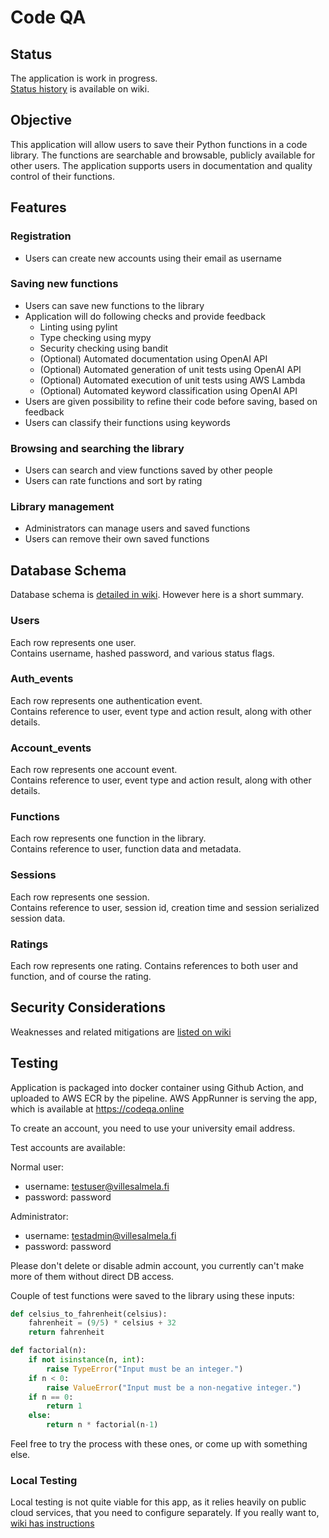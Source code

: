 # Code QA
## Status
The application is work in progress.  
[Status history](../../wiki/StatusHistory) is available on wiki.

## Objective
This application will allow users to save their Python functions in a code library. The functions are searchable and browsable, publicly available for other users.
The application supports users in documentation and quality control of their functions.

## Features
### Registration
- Users can create new accounts using their email as username

### Saving new functions
- Users can save new functions to the library
- Application will do following checks and provide feedback
    - Linting using pylint
    - Type checking using mypy
    - Security checking using bandit
    - (Optional) Automated documentation using OpenAI API
    - (Optional) Automated generation of unit tests using OpenAI API
    - (Optional) Automated execution of unit tests using AWS Lambda
    - (Optional) Automated keyword classification using OpenAI API
- Users are given possibility to refine their code before saving, based on feedback
- Users can classify their functions using keywords

### Browsing and searching the library
- Users can search and view functions saved by other people
- Users can rate functions and sort by rating

### Library management
- Administrators can manage users and saved functions
- Users can remove their own saved functions

## Database Schema
Database schema is [detailed in wiki](../../wiki/Schema). However here is a short summary.

### Users
Each row represents one user.  
Contains username, hashed password, and various status flags.

### Auth_events
Each row represents one authentication event.  
Contains reference to user, event type and action result, along with other details.

### Account_events
Each row represents one account event.  
Contains reference to user, event type and action result, along with other details. 

### Functions
Each row represents one function in the library.  
Contains reference to user, function data and metadata.

### Sessions
Each row represents one session.  
Contains reference to user, session id, creation time and session serialized session data.

### Ratings
Each row represents one rating.
Contains references to both user and function, and of course the rating.

## Security Considerations
Weaknesses and related mitigations are [listed on wiki](../../wiki/Security)

## Testing
Application is packaged into docker container using Github Action, and uploaded to AWS ECR by the pipeline.
AWS AppRunner is serving the app, which is available at https://codeqa.online

To create an account, you need to use your university email address.

Test accounts are available:

Normal user:
- username: testuser@villesalmela.fi
- password: password

Administrator:
- username: testadmin@villesalmela.fi
- password: password

Please don't delete or disable admin account, you currently can't make more of them without direct DB access.

Couple of test functions were saved to the library using these inputs:
```python
def celsius_to_fahrenheit(celsius):
    fahrenheit = (9/5) * celsius + 32
    return fahrenheit
```

```python
def factorial(n):
    if not isinstance(n, int):
        raise TypeError("Input must be an integer.")
    if n < 0:
        raise ValueError("Input must be a non-negative integer.")
    if n == 0:
        return 1
    else:
        return n * factorial(n-1)
```

Feel free to try the process with these ones, or come up with something else.

### Local Testing
Local testing is not quite viable for this app, as it relies heavily on public cloud services, that you need to configure separately. If you really want to, [wiki has instructions](../../wiki/LocalTesting)
